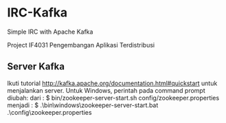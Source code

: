 # IRC-Kafka

Simple IRC with Apache Kafka

Project IF4031 Pengembangan Aplikasi Terdistribusi

## Server Kafka
Ikuti tutorial http://kafka.apache.org/documentation.html#quickstart untuk menjalankan server.
Untuk Windows, perintah pada command prompt diubah:
  dari : 
  $ bin/zookeeper-server-start.sh config/zookeeper.properties
  menjadi : 
  $ .\bin\windows\zookeeper-server-start.bat .\config\zookeeper.properties
